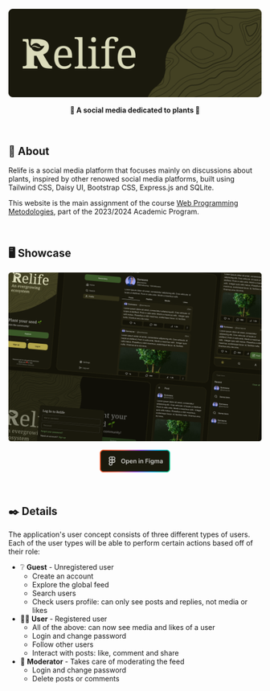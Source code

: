 ![Relife](https://raw.githubusercontent.com/meltmeltix/Relife/main/github/header.png)

<p align="center">
  <strong>🌱 A social media dedicated to plants 🌱</strong>
</p>

<br>

## 🤔 About

Relife is a social media platform that focuses mainly on discussions about plants, inspired by other renowed social media platforms, built using Tailwind CSS, Daisy UI, Bootstrap CSS, Express.js and SQLite.

This website is the main assignment of the course [Web Programming Metodologies](https://of.uniupo.it/syllabus/didattica.php/en/2023/1932#176019), part of the 2023/2024 Academic Program.

<br>

## 🖥️ Showcase

![Relife Design File](https://raw.githubusercontent.com/meltmeltix/Relife/main/github/preview.png)

<p align="center">
	<a href="https://www.figma.com/design/UVCyfAp3Nr8tvzCmPL9ajq/Relife?node-id=0%3A1&t=pBeeAuAH9S27GSPO-1">
		<img src="https://raw.githubusercontent.com/meltmeltix/Relife/main/github/open%20in%20figma.png" height="45"/>
	</a>
</p>

<br>

## ✒️ Details

The application's user concept consists of three different types of users. Each of the user types will be able to perform certain actions based off of their role:

- ❔ **Guest** - Unregistered user
  - Create an account
  - Explore the global feed
  - Search users
  - Check users profile: can only see posts and replies, not media or likes
- 👨‍💻 **User** - Registered user
  - All of the above: can now see media and likes of a user
  - Login and change password
  - Follow other users
  - Interact with posts: like, comment and share
- 🔨 **Moderator** - Takes care of moderating the feed
  - Login and change password
  - Delete posts or comments
